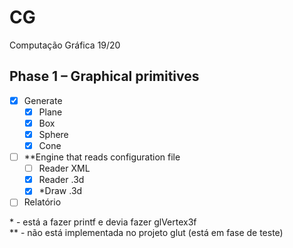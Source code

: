 # CG
Computação Gráfica 19/20

## Phase 1 – Graphical primitives
  - [x] Generate
    - [x] Plane
    - [x] Box
    - [x] Sphere
    - [x] Cone
  - [ ] \**Engine that reads configuration file
    - [ ] Reader XML
    - [x] Reader .3d
    - [x] *Draw .3d
  - [ ] Relatório
    
\* \- está a fazer printf e devia fazer glVertex3f  
** - não está implementada no projeto glut (está em fase de teste)
